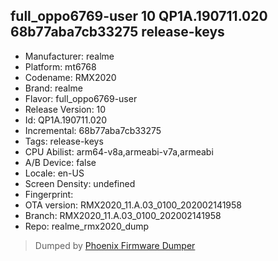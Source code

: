 ## full_oppo6769-user 10 QP1A.190711.020 68b77aba7cb33275 release-keys
- Manufacturer: realme
- Platform: mt6768
- Codename: RMX2020
- Brand: realme
- Flavor: full_oppo6769-user
- Release Version: 10
- Id: QP1A.190711.020
- Incremental: 68b77aba7cb33275
- Tags: release-keys
- CPU Abilist: arm64-v8a,armeabi-v7a,armeabi
- A/B Device: false
- Locale: en-US
- Screen Density: undefined
- Fingerprint: 
- OTA version: RMX2020_11.A.03_0100_202002141958
- Branch: RMX2020_11.A.03_0100_202002141958
- Repo: realme_rmx2020_dump


>Dumped by [Phoenix Firmware Dumper](https://github.com/DroidDumps/phoenix_firmware_dumper)
